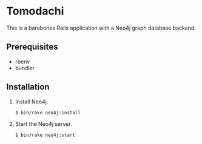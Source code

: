 # Tomodachi

This is a barebones Rails application with a Neo4j graph database backend.

## Prerequisites

- rbenv
- bundler

## Installation

1. Install Neo4j.

   ```
   $ bin/rake neo4j:install
   ```

2. Start the Neo4j server.

   ```
   $ bin/rake neo4j:start
   ```
